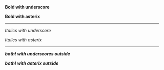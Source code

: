 __Bold with underscore__

**Bold with asterix**

---

_Italics with underscore_

*Italics with asterix*

---

__*both! with underscores outside*__

**_both! with asterix outside_**
